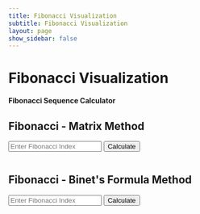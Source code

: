 ```yaml
---
title: Fibonacci Visualization
subtitle: Fibonacci Visualization
layout: page
show_sidebar: false
---
```


# Fibonacci Visualization

**Fibonacci Sequence Calculator**

## Fibonacci - Matrix Method

<input type="number" id="matrixIndex" placeholder="Enter Fibonacci Index" />
<button onclick="fetchFibonacci('matrix', document.getElementById('matrixIndex').value)">Calculate</button>
<pre id="matrixResult"></pre>

## Fibonacci - Binet's Formula Method

<input type="number" id="binetIndex" placeholder="Enter Fibonacci Index" />
<button onclick="fetchFibonacci('binet', document.getElementById('binetIndex').value)">Calculate</button>
<pre id="binetResult"></pre>

<!-- Canvas for Fibonacci Shell Visualization -->
<div id="fibonacciCanvas"></div>

<script src="https://cdnjs.cloudflare.com/ajax/libs/p5.js/1.4.0/p5.js"></script>
<script>
    let fibSequence = []; // To store the Fibonacci sequence

    function setup() {
        let canvas = createCanvas(600, 600);
        canvas.parent('fibonacciCanvas');
        noFill();
    }

    function drawFibonacciShell(n) {
        clear();
        let x = width / 2, y = height / 2;
        let angle = 0, radius = 5;

        for(let i = 0; i < n; i++) {
            let currentRadius = radius * sqrt(fibSequence[i]); // Adjust radius based on Fibonacci number
            arc(x, y, currentRadius * 2, currentRadius * 2, angle, angle + PI/2);
            angle += PI / 2;

            if (i % 2 === 0) x += currentRadius / 2;
            else y += currentRadius / 2;
        }
    }

    function fetchFibonacci(method, index) {
        method: 'POST',
        body: JSON.stringify(requestData),
        headers: {
            'Content-Type': 'application/json',
            // 'Accept': 'application/json', // Uncomment if needed
        },
        .then(response => response.json())
        .then(data => {
            document.getElementById(method + 'Result').textContent = JSON.stringify(data);
        })
        .catch(error => {
            console.error('Error:', error);
        });
    }
</script>
